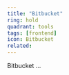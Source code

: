 ```yaml
---
title: "Bitbucket"
ring: hold
quadrant: tools
tags: [frontend]
icon: Bitbucket
related:
---
```


Bitbucket ...
